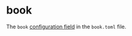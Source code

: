 # book

The `book` [configuration field](https://rust-lang.github.io/mdBook/format/configuration/general.html) in the `book.toml` file.
